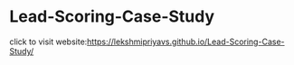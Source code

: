 # Lead-Scoring-Case-Study



click to visit website:https://lekshmipriyavs.github.io/Lead-Scoring-Case-Study/
